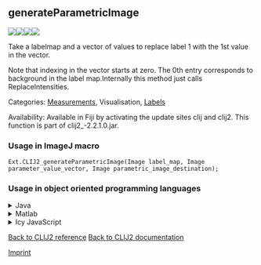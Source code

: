 ## generateParametricImage
<img src="images/mini_empty_logo.png"/><img src="images/mini_clij2_logo.png"/><img src="images/mini_empty_logo.png"/><img src="images/mini_empty_logo.png"/>

Take a labelmap and a vector of values to replace label 1 with the 1st value in the vector. 

Note that indexing in the vector starts at zero. The 0th entry corresponds to background in the label map.Internally this method just calls ReplaceIntensities.


Categories: [Measurements](https://clij.github.io/clij2-docs/reference__measurement),  Visualisation, [Labels](https://clij.github.io/clij2-docs/reference__label)

Availability: Available in Fiji by activating the update sites clij and clij2.
This function is part of clij2_-2.2.1.0.jar.

### Usage in ImageJ macro
```
Ext.CLIJ2_generateParametricImage(Image label_map, Image parameter_value_vector, Image parametric_image_destination);
```


### Usage in object oriented programming languages



<details>

<summary>
Java
</summary>
<pre class="highlight">// init CLIJ and GPU
import net.haesleinhuepf.clij2.CLIJ2;
import net.haesleinhuepf.clij.clearcl.ClearCLBuffer;
CLIJ2 clij2 = CLIJ2.getInstance();

// get input parameters
ClearCLBuffer label_map = clij2.push(label_mapImagePlus);
ClearCLBuffer parameter_value_vector = clij2.push(parameter_value_vectorImagePlus);
parametric_image_destination = clij2.create(label_map);
</pre>

<pre class="highlight">
// Execute operation on GPU
clij2.generateParametricImage(label_map, parameter_value_vector, parametric_image_destination);
</pre>

<pre class="highlight">
// show result
parametric_image_destinationImagePlus = clij2.pull(parametric_image_destination);
parametric_image_destinationImagePlus.show();

// cleanup memory on GPU
clij2.release(label_map);
clij2.release(parameter_value_vector);
clij2.release(parametric_image_destination);
</pre>

</details>



<details>

<summary>
Matlab
</summary>
<pre class="highlight">% init CLIJ and GPU
clij2 = init_clatlab();

% get input parameters
label_map = clij2.pushMat(label_map_matrix);
parameter_value_vector = clij2.pushMat(parameter_value_vector_matrix);
parametric_image_destination = clij2.create(label_map);
</pre>

<pre class="highlight">
% Execute operation on GPU
clij2.generateParametricImage(label_map, parameter_value_vector, parametric_image_destination);
</pre>

<pre class="highlight">
% show result
parametric_image_destination = clij2.pullMat(parametric_image_destination)

% cleanup memory on GPU
clij2.release(label_map);
clij2.release(parameter_value_vector);
clij2.release(parametric_image_destination);
</pre>

</details>



<details>

<summary>
Icy JavaScript
</summary>
<pre class="highlight">// init CLIJ and GPU
importClass(net.haesleinhuepf.clicy.CLICY);
importClass(Packages.icy.main.Icy);

clij2 = CLICY.getInstance();

// get input parameters
label_map_sequence = getSequence();
label_map = clij2.pushSequence(label_map_sequence);
parameter_value_vector_sequence = getSequence();
parameter_value_vector = clij2.pushSequence(parameter_value_vector_sequence);
parametric_image_destination = clij2.create(label_map);
</pre>

<pre class="highlight">
// Execute operation on GPU
clij2.generateParametricImage(label_map, parameter_value_vector, parametric_image_destination);
</pre>

<pre class="highlight">
// show result
parametric_image_destination_sequence = clij2.pullSequence(parametric_image_destination)
Icy.addSequence(parametric_image_destination_sequence);
// cleanup memory on GPU
clij2.release(label_map);
clij2.release(parameter_value_vector);
clij2.release(parametric_image_destination);
</pre>

</details>



[Back to CLIJ2 reference](https://clij.github.io/clij2-docs/reference)
[Back to CLIJ2 documentation](https://clij.github.io/clij2-docs)

[Imprint](https://clij.github.io/imprint)

